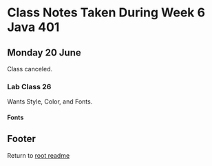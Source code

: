 # Class Notes Taken During Week 6 Java 401

## Monday 20 June

Class canceled.

### Lab Class 26

Wants Style, Color, and Fonts.

#### Fonts



## Footer

Return to [root readme](../README.html)
